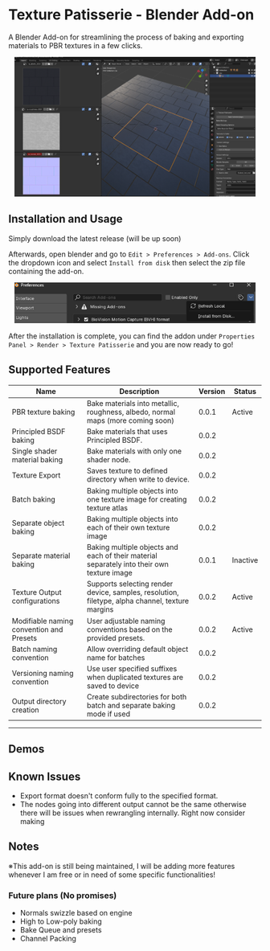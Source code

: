 # Texture Patisserie - Blender Add-on

A Blender Add-on for streamlining the process of baking and exporting materials to PBR textures in a few clicks.

<p align="center">
    <img src="images/bake_screen.png" width="480">
</p>


## Installation and Usage
Simply download the latest release (will be up soon)

Afterwards, open blender and go to `Edit > Preferences > Add-ons`. Click the dropdown icon and select `Install from disk` then select the zip file containing the add-on.

<p align="center">
    <img src="images/install_process.png" width="480">
</p>

After the installation is complete, you can find the addon under `Properties Panel > Render > Texture Patisserie` and you are now ready to go!

## Supported Features 

|Name| Description | Version | Status| 
|---|---|---|---|
| PBR texture baking | Bake materials into metallic, roughness, albedo, normal maps (more coming soon) | 0.0.1 | Active | 
| Principled BSDF baking | Bake materials that uses Principled BSDF. | 0.0.2  |   |
| Single shader material baking | Bake materials with only one shader node.  |  0.0.2 |   | 
| Texture Export | Saves texture to defined directory when write to device. | 0.0.2 | |
| Batch baking | Baking multiple objects into one texture image for creating texture atlas | 0.0.2 | | 
| Separate object baking | Baking multiple objects into each of their own texture image | 0.0.2 | |
| Separate material baking | Baking multiple objects and each of their material separately into their own texture image | 0.0.1 | Inactive | 
| Texture Output configurations | Supports selecting render device, samples, resolution, filetype, alpha channel, texture margins | 0.0.2 | Active |   
| Modifiable naming convention and Presets | User adjustable naming conventions based on the provided presets. | 0.0.2 | Active |
| Batch naming convention | Allow overriding default object name for batches | 0.0.2 | |
| Versioning naming convention | Use user specified suffixes when duplicated textures are saved to device | 0.0.2 ||
| Output directory creation | Create subdirectories for both batch and separate baking mode if used | 0.0.2 | |
-------

## Demos

## Known Issues 
- Export format doesn't conform fully to the specified format.
- The nodes going into different output cannot be the same otherwise there will be issues when rewrangling internally. Right now consider making 

## Notes

※This add-on is still being maintained, I will be adding more features whenever I am free or in need of some specific functionalities!

### Future plans (No promises)
- Normals swizzle based on engine
- High to Low-poly baking
- Bake Queue and presets
- Channel Packing 